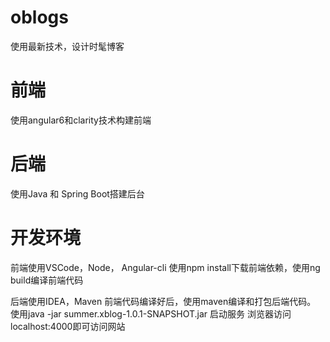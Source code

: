 # oblogs
使用最新技术，设计时髦博客

# 前端
使用angular6和clarity技术构建前端

# 后端
使用Java 和 Spring Boot搭建后台

# 开发环境
前端使用VSCode，Node， Angular-cli
使用npm install下载前端依赖，使用ng build编译前端代码

后端使用IDEA，Maven
前端代码编译好后，使用maven编译和打包后端代码。
使用java -jar summer.xblog-1.0.1-SNAPSHOT.jar 启动服务
浏览器访问localhost:4000即可访问网站
